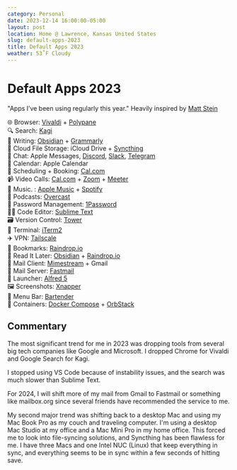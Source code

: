 ```yaml
---
category: Personal
date: 2023-12-14 16:00:00-05:00
layout: post
location: Home @ Lawrence, Kansas United States
slug: default-apps-2023
title: Default Apps 2023
weather: 53˚F Cloudy
---
```

# Default Apps 2023

"Apps I’ve been using regularly this year." Heavily inspired by [Matt Stein](https://mattstein.com/thoughts/default-apps-2023/)

🌐 Browser: [Vivaldi](https://kagi.com) + [Polypane](https://polypane.app)  
🔍 Search: [Kagi](https://vivaldi.com)  
📝 Writing: [Obsidian](https://obsidian.md/) + [Grammarly](https://grammarly.com)  
📁 Cloud File Storage: iCloud Drive + [Syncthing](https://syncthing.net)  
💬 Chat: Apple Messages, [Discord](https://discord.com/), [Slack](https://slack.com/), [Telegram](https://telegram.org)  
📆 Calendar: Apple Calendar  
📆 Scheduling + Booking: [Cal.com](https://cal.com)  
📹 Video Calls: [Cal.com](https://cal.com) + [Zoom](https://zoom.us) + [Meeter](https://www.trymeeter.com)  
🎵 Music. : [Apple Music](https://www.apple.com/apple-music/) + [Spotify](https://spotify.com)  
🎤 Podcasts: [Overcast](https://overcast.fm)  
🔐 Password Management: [1Password](https://1password.com/)  
🧑‍💻 Code Editor: [Sublime Text](https://www.sublimetext.com/)  
🗃️ Version Control: [Tower](https://www.git-tower.com)  
🐚 Terminal: [iTerm2](https://iterm2.com)  
✈️ VPN: [Tailscale](https://tailscale.com)  
🔖 Bookmarks: [Raindrop.io](https://raindrop.io)  
📑 Read It Later: [Obsidian](https://obsidian.md/) + [Raindrop.io](https://raindrop.io)  
📨 Mail Client: [Mimestream](https://mimestream.com) + Gmail  
📮 Mail Server: [Fastmail](https://www.fastmail.com)  
🚀 Launcher: [Alfred 5](https://www.alfredapp.com)  
🖼️ Screenshots: [Xnapper](https://xnapper.com)  
👔 Menu Bar: [Bartender](https://www.macbartender.com)  
🤖 Containers: [Docker Compose](https://www.docker.com) + [OrbStack](https://orbstack.dev)  

## Commentary

The most significant trend for me in 2023 was dropping tools from several big tech companies like Google and Microsoft. I dropped Chrome for Vivaldi and Google Search for Kagi. 

I stopped using VS Code because of instability issues, and the search was much slower than Sublime Text. 

For 2024, I will shift more of my mail from Gmail to Fastmail or something like mailbox.org since several friends have recommended the service to me. 

My second major trend was shifting back to a desktop Mac and using my Mac Book Pro as my couch and traveling computer. I'm using a desktop Mac Studio at my office and a Mac Mini Pro in my home office. This forced me to look into file-syncing solutions, and Syncthing has been flawless for me. I have three Macs and one Intel NUC (Linux) that keep everything in sync, and everything seems to be in sync within a few seconds of hitting save. 
